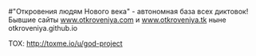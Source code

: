 #"Откровения людям Нового века" - автономная база всех диктовок!<br/>
Бывшие сайты www.otkroveniya.com и www.otkroveniya.tk ныне otkroveniya.github.io<br/>

TOX: http://toxme.io/u/god-project
